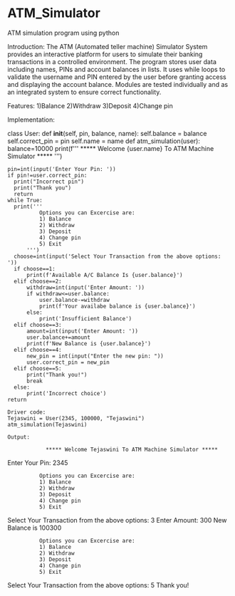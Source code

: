 # ATM_Simulator
ATM simulation program using python 

Introduction:
The ATM (Automated teller machine) Simulator System provides an interactive platform for users to simulate their banking transactions in a controlled environment.
The program stores user data including names, PINs and account balances in lists. It uses while loops to validate the username and PIN entered by the user before granting access and displaying the account balance. Modules are tested individually and as an integrated system to ensure correct functionality.

Features:
  1)Balance
  2)Withdraw
  3)Deposit
  4)Change pin

Implementation:

class User:
    def __init__(self, pin, balance, name):
        self.balance = balance
        self.correct_pin = pin
        self.name = name
def atm_simulation(user):
    balance=10000
    print(f'''
            ***** Welcome {user.name} To ATM Machine Simulator *****
         ''')

    pin=int(input('Enter Your Pin: '))
    if pin!=user.correct_pin:
      print("Incorrect pin")
      print("Thank you")
      return
    while True:
      print('''
              Options you can Excercise are:
              1) Balance
              2) Withdraw
              3) Deposit
              4) Change pin
              5) Exit
          ''')
      choose=int(input('Select Your Transaction from the above options: '))
      if choose==1:
          print(f'Available A/C Balance Is {user.balance}')
      elif choose==2:
          withdraw=int(input('Enter Amount: '))
          if withdraw<=user.balance:
              user.balance-=withdraw
              print(f'Your availabe balance is {user.balance}')
          else:
              print('Insufficient Balance')
      elif choose==3:
          amount=int(input('Enter Amount: '))
          user.balance+=amount
          print(f'New Balance is {user.balance}')
      elif choose==4:
          new_pin = int(input("Enter the new pin: "))
          user.correct_pin = new_pin
      elif choose==5:
          print("Thank you!")
          break
      else:
          print('Incorrect choice')
    return

    Driver code:
    Tejaswini = User(2345, 100000, "Tejaswini")
    atm_simulation(Tejaswini)

    Output:

                ***** Welcome Tejaswini To ATM Machine Simulator *****
         
Enter Your Pin: 2345

              Options you can Excercise are:
              1) Balance
              2) Withdraw
              3) Deposit
              4) Change pin
              5) Exit
          
Select Your Transaction from the above options: 3
Enter Amount: 300
New Balance is 100300

              Options you can Excercise are:
              1) Balance
              2) Withdraw
              3) Deposit
              4) Change pin
              5) Exit
          
Select Your Transaction from the above options: 5
Thank you!

   
